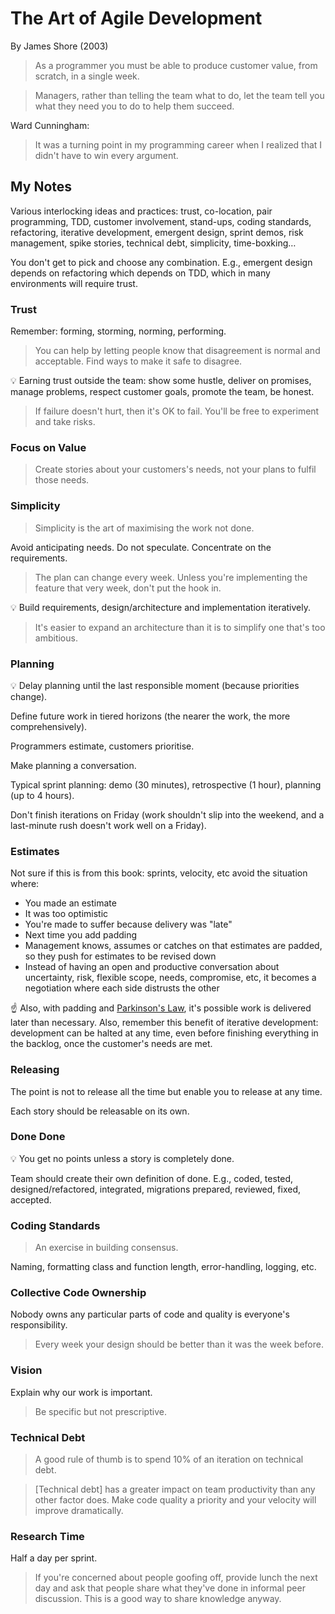 # The Art of Agile Development

By James Shore (2003)

> As a programmer you must be able to produce customer value, from scratch, in a single week.

> Managers, rather than telling the team what to do, let the team tell you what they need you to do to help them succeed.

Ward Cunningham:

> It was a turning point in my programming career when I realized that I didn't have to win every argument.

## My Notes

Various interlocking ideas and practices: trust, co-location, pair programming, TDD, customer involvement, stand-ups, coding standards, refactoring, iterative development, emergent design, sprint demos, risk management, spike stories, technical debt, simplicity, time-boxking…

You don't get to pick and choose any combination. E.g., emergent design depends on refactoring which depends on TDD, which in many environments will require trust.

### Trust

Remember: forming, storming, norming, performing.

> You can help by letting people know that disagreement is normal and acceptable. Find ways to make it safe to disagree.

💡 Earning trust outside the team: show some hustle, deliver on promises, manage problems, respect customer goals, promote the team, be honest.

> If failure doesn't hurt, then it's OK to fail. You'll be free to experiment and take risks.

### Focus on Value

> Create stories about your customers's needs, not your plans to fulfil those needs.

### Simplicity

> Simplicity is the art of maximising the work not done.

Avoid anticipating needs. Do not speculate. Concentrate on the requirements.

> The plan can change every week. Unless you're implementing the feature that very week, don't put the hook in.

💡 Build requirements, design/architecture and implementation iteratively.

> It's easier to expand an architecture than it is to simplify one that's too ambitious.

### Planning

💡 Delay planning until the last responsible moment (because priorities change).

Define future work in tiered horizons (the nearer the work, the more comprehensively).

Programmers estimate, customers prioritise.

Make planning a conversation.

Typical sprint planning: demo (30 minutes), retrospective (1 hour), planning (up to 4 hours).

Don't finish iterations on Friday (work shouldn't slip into the weekend, and a last-minute rush doesn't work well on a Friday).

### Estimates

Not sure if this is from this book: sprints, velocity, etc avoid the situation where:

- You made an estimate
- It was too optimistic
- You're made to suffer because delivery was "late"
- Next time you add padding
- Management knows, assumes or catches on that estimates are padded, so they push for estimates to be revised down
- Instead of having an open and productive conversation about uncertainty, risk, flexible scope, needs, compromise, etc, it becomes a negotiation where each side distrusts the other

☝️ Also, with padding and [Parkinson's Law](https://en.wikipedia.org/wiki/Parkinson%27s_law), it's possible work is delivered later than necessary. Also, remember this benefit of iterative development: development can be halted at any time, even before finishing everything in the backlog, once the customer's needs are met.

### Releasing

The point is not to release all the time but enable you to release at any time.

Each story should be releasable on its own.

### Done Done

💡 You get no points unless a story is completely done.

Team should create their own definition of done. E.g., coded, tested, designed/refactored, integrated, migrations prepared, reviewed, fixed, accepted.

### Coding Standards

> An exercise in building consensus.

Naming, formatting class and function length, error-handling, logging, etc.

### Collective Code Ownership

Nobody owns any particular parts of code and quality is everyone's responsibility.

> Every week your design should be better than it was the week before.

### Vision

Explain why our work is important.

> Be specific but not prescriptive.

### Technical Debt

> A good rule of thumb is to spend 10% of an iteration on technical debt.

> [Technical debt] has a greater impact on team productivity than any other factor does. Make code quality a priority and your velocity will improve dramatically.

### Research Time

Half a day per sprint.

> If you're concerned about people goofing off, provide lunch the next day and ask that people share what they've done in informal peer discussion. This is a good way to share knowledge anyway.